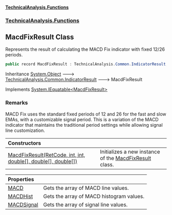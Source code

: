 #### [TechnicalAnalysis\.Functions](Atypical.TechnicalAnalysis.Functions.md 'Atypical\.TechnicalAnalysis\.Functions')
### [TechnicalAnalysis\.Functions](Atypical.TechnicalAnalysis.Functions.md#TechnicalAnalysis.Functions 'TechnicalAnalysis\.Functions')

## MacdFixResult Class

Represents the result of calculating the MACD Fix indicator with fixed 12/26 periods\.

```csharp
public record MacdFixResult : TechnicalAnalysis.Common.IndicatorResult, System.IEquatable<TechnicalAnalysis.Functions.MacdFixResult>
```

Inheritance [System\.Object](https://docs.microsoft.com/en-us/dotnet/api/System.Object 'System\.Object') &#129106; [TechnicalAnalysis\.Common\.IndicatorResult](https://docs.microsoft.com/en-us/dotnet/api/TechnicalAnalysis.Common.IndicatorResult 'TechnicalAnalysis\.Common\.IndicatorResult') &#129106; MacdFixResult

Implements [System\.IEquatable&lt;](https://docs.microsoft.com/en-us/dotnet/api/System.IEquatable-1 'System\.IEquatable\`1')[MacdFixResult](MacdFixResult.md 'TechnicalAnalysis\.Functions\.MacdFixResult')[&gt;](https://docs.microsoft.com/en-us/dotnet/api/System.IEquatable-1 'System\.IEquatable\`1')

### Remarks
MACD Fix uses the standard fixed periods of 12 and 26 for the fast and slow EMAs,
with a customizable signal period\. This is a variation of the MACD indicator that
maintains the traditional period settings while allowing signal line customization\.

| Constructors | |
| :--- | :--- |
| [MacdFixResult\(RetCode, int, int, double\[\], double\[\], double\[\]\)](MacdFixResult.MacdFixResult(RetCode,int,int,double[],double[],double[]).md 'TechnicalAnalysis\.Functions\.MacdFixResult\.MacdFixResult\(TechnicalAnalysis\.Common\.RetCode, int, int, double\[\], double\[\], double\[\]\)') | Initializes a new instance of the [MacdFixResult](MacdFixResult.md 'TechnicalAnalysis\.Functions\.MacdFixResult') class\. |

| Properties | |
| :--- | :--- |
| [MACD](MacdFixResult.MACD.md 'TechnicalAnalysis\.Functions\.MacdFixResult\.MACD') | Gets the array of MACD line values\. |
| [MACDHist](MacdFixResult.MACDHist.md 'TechnicalAnalysis\.Functions\.MacdFixResult\.MACDHist') | Gets the array of MACD histogram values\. |
| [MACDSignal](MacdFixResult.MACDSignal.md 'TechnicalAnalysis\.Functions\.MacdFixResult\.MACDSignal') | Gets the array of signal line values\. |

